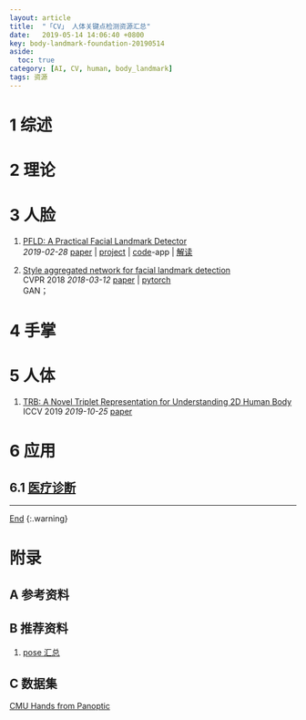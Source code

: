 ```yaml
---
layout: article
title:  "「CV」 人体关键点检测资源汇总"
date:   2019-05-14 14:06:40 +0800
key: body-landmark-foundation-20190514
aside:
  toc: true
category: [AI, CV, human, body_landmark]
tags: 资源
---
```

<span id='head'></span>  

<!--more-->

# 1 综述

# 2 理论

# 3 人脸
1. [PFLD: A Practical Facial Landmark Detector](http://cn.arxiv.org/abs/1902.10859)   
*2019-02-28* [paper](https://arxiv.org/abs/1902.10859) | [project](https://sites.google.com/view/xjguo/fld) | [code](https://drive.google.com/file/d/1n1uZPbM9Wz052aVnlc_3L4gjQHiwfj4B/view)-app | [解读](/ai/cv/human/facial_landmark/paper_reading/2019/03/03/PFLD-A-Practical-Facial-Landmark-Detector.html)    

1.  [Style aggregated network for facial landmark detection](http://cn.arxiv.org/abs/1803.04108)  
CVPR 2018 *2018-03-12* [paper](https://arxiv.org/abs/1803.04108) | [pytorch](https://github.com/D-X-Y/landmark-detection)           
GAN；   

# 4 手掌


# 5 人体
1. [TRB: A Novel Triplet Representation for Understanding 2D Human Body](http://cn.arxiv.org/abs/1910.11535)    
ICCV 2019 *2019-10-25* [paper](https://arxiv.org/abs/1910.11535)    

# 6 应用
## 6.1 [医疗诊断](/ai/cv/medical/2019/05/23/foundation.html#5-关键点)

-------------------  
[End](#head)
{:.warning}  


# 附录
## A 参考资料

## B 推荐资料
1. [pose 汇总](https://github.com/xar47x/pose)    

## C 数据集

[CMU Hands from Panoptic](http://domedb.perception.cs.cmu.edu/handdb.html)    
